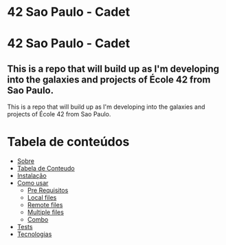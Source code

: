 # 42 Sao Paulo - Cadet
<h1 align=¨center¨>
    42 Sao Paulo - Cadet
</h1>

## This is a repo that will build up as I'm developing into the galaxies and projects of École 42 from Sao Paulo.
<p align=¨center¨>
    This is a repo that will build up as I'm developing into the galaxies and projects of École 42 from Sao Paulo.
</p>

Tabela de conteúdos
=================
<!--ts-->
   * [Sobre](#Sobre)
   * [Tabela de Conteudo](#tabela-de-conteudo)
   * [Instalação](#instalacao)
   * [Como usar](#como-usar)
      * [Pre Requisitos](#pre-requisitos)
      * [Local files](#local-files)
      * [Remote files](#remote-files)
      * [Multiple files](#multiple-files)
      * [Combo](#combo)
   * [Tests](#testes)
   * [Tecnologias](#tecnologias)
<!--te-->